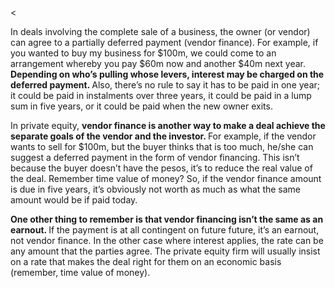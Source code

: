 <<p>In deals involving the complete sale of a business, the owner (or vendor) can agree to a partially deferred payment (vendor finance). For example, if you wanted to buy my business for $100m, we could come to an arrangement whereby you pay $60m now and another $40m next year. <strong>Depending on who&#8217;s pulling whose levers, interest may be charged on the deferred payment. </strong>Also, there&#8217;s no rule to say it has to be paid in one year; it could be paid in instalments over three years, it could be paid in a lump sum in five years, or it could be paid when the new owner exits.</p><p>In private equity, <strong>vendor finance is another way to make a deal achieve the separate goals of the vendor and the investor. </strong>For example, if the vendor wants to sell for $100m, but the buyer thinks that is too much, he/she can suggest a deferred payment in the form of vendor financing. This isn&#8217;t because the buyer doesn&#8217;t have the pesos, it&#8217;s to reduce the real value of the deal. Remember time value of money? So, if the vendor finance amount is due in five years, it&#8217;s obviously not worth as much as what the same amount would be if paid today.</p><p><strong>One other thing to remember is that vendor financing isn&#8217;t the same as an earnout. </strong>If the payment is at all contingent on future future, it&#8217;s an earnout, not vendor finance. In the other case where interest applies, the rate can be any amount that the parties agree. The private equity firm will usually insist on a rate that makes the deal right for them on an economic basis (remember, time value of money).</p>
